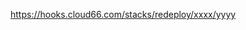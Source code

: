 <!-- layout:code post: redeployment-hook_for-docker-stacks -->


https://hooks.cloud66.com/stacks/redeploy/xxxx/yyyy
